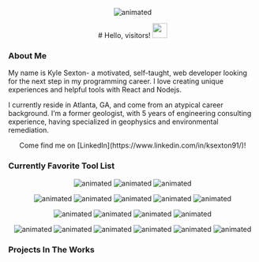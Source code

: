 <p align="center">
  <img src="https://media.giphy.com/media/cFdHXXm5GhJsc/giphy.gif" alt="animated" />
</p>

<p align="center">
# Hello, visitors! <img src="https://raw.githubusercontent.com/MartinHeinz/MartinHeinz/master/wave.gif" width="30px">
</p>

### About Me

My name is Kyle Sexton- a motivated, self-taught, web developer looking for the next step in my programming career. I love creating unique experiences and helpful tools with React and Nodejs.

I currently reside in Atlanta, GA, and come from an atypical career background. I’m a former geologist, with 5 years of engineering consulting experience, having specialized in geophysics and environmental remediation.

<p align="center">Come find me on [LinkedIn](https://www.linkedin.com/in/ksexton91/)!</p>

### Currently Favorite Tool List

<p align="center">
  <img src="https://img.shields.io/badge/Langs:-informational?style=flat&logo=javascript&logoColor=white&color=AA62FF" alt="animated" />
  <img src="https://img.shields.io/badge/Javascript-informational?style=flat&logo=javascript&logoColor=white&color=539E3B" alt="animated" />
  <img src="https://img.shields.io/badge/Typescript-informational?style=flat&logo=typescript&logoColor=white&color=539E3B" alt="animated" />
</p>
<p align="center">
  <img src="https://img.shields.io/badge/Front End:-informational?style=flat&logo=javascript&logoColor=white&color=AA62FF" alt="animated" />
  <img src="https://img.shields.io/badge/React-informational?style=flat&logo=react&logoColor=white&color=539E3B" alt="animated" />
  <img src="https://img.shields.io/badge/Framer Motion-informational?style=flat&logo=framer-motion&logoColor=white&color=539E3B" alt="animated" />
  <img src="https://img.shields.io/badge/Material UI-informational?style=flat&logo=material-ui&logoColor=white&color=539E3B" alt="animated" />
  <img src="https://img.shields.io/badge/Nextjs-informational?style=flat&logo=next-dot-js&logoColor=white&color=539E3B" alt="animated" />
</p>
<p align="center">
  <img src="https://img.shields.io/badge/Back End:-informational?style=flat&logo=javascript&logoColor=white&color=AA62FF" alt="animated" />
  <img src="https://img.shields.io/badge/GraphQL-informational?style=flat&logo=graphql&logoColor=white&color=539E3B" alt="animated" />
  <img src="https://img.shields.io/badge/Nodejs-informational?style=flat&logo=node-dot-js&logoColor=white&color=539E3B" alt="animated" />
  <img src="https://img.shields.io/badge/NoSQL DBs-informational?style=flat&logo=json&logoColor=white&color=539E3B" alt="animated" />
</p>
<p align="center">
  <img src="https://img.shields.io/badge/AWS Cloud Tools:-informational?style=flat&logo=amazon-aws&logoColor=white&color=2bbc8a" alt="animated" />
  <img src="https://img.shields.io/badge/Amplify-informational?style=flat&logo=aws-amplify&logoColor=white&color=539E3B" alt="animated" />
  <img src="https://img.shields.io/badge/Cognito-informational?style=flat&logo=aws-cognito&logoColor=white&color=539E3B" alt="animated" />
  <img src="https://img.shields.io/badge/Appsync-informational?style=flat&logo=aws-appsync&logoColor=white&color=539E3B" alt="animated" />
  <img src="https://img.shields.io/badge/Lambda-informational?style=flat&logo=aws-lambda&logoColor=white&color=539E3B" alt="animated" />
  <img src="https://img.shields.io/badge/DynamoDB-informational?style=flat&logo=aws-dynamodb&logoColor=white&color=539E3B" alt="animated" />
</p>

### Projects In The Works

### 

<!--
guide: https://towardsdatascience.com/build-a-stunning-readme-for-your-github-profile-9b80434fe5d7
emojis: https://emojipedia.org/objects/
**sxtnkyl/sxtnkyl** is a ✨ _special_ ✨ repository because its `README.md` (this file) appears on your GitHub profile.

Here are some ideas to get you started:

- 🔭 I’m currently working on ...
- 🌱 I’m currently learning ...
- 👯 I’m looking to collaborate on ...
- 🤔 I’m looking for help with ...
- 💬 Ask me about ...
- 📫 How to reach me: ...
- 😄 Pronouns: ...
- ⚡ Fun fact: ...
-->

